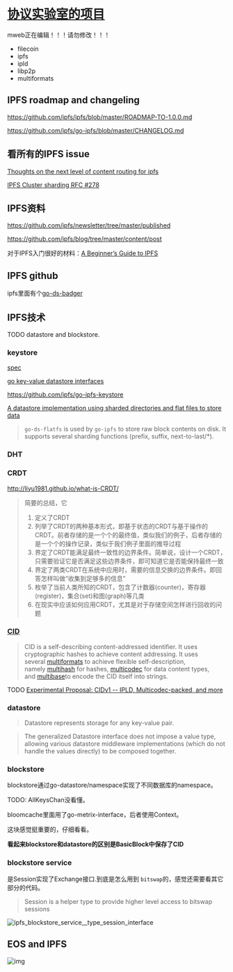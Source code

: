 # [协议实验室的项目](https://protocol.ai/projects/)



mweb正在编辑！！！请勿修改！！！

* filecoin
* ipfs
* ipld
* libp2p
* multiformats



## IPFS roadmap and changeling

<https://github.com/ipfs/ipfs/blob/master/ROADMAP-TO-1.0.0.md>

<https://github.com/ipfs/go-ipfs/blob/master/CHANGELOG.md>

## 看所有的IPFS issue

[Thoughts on the next level of content routing for ipfs](https://github.com/ipfs/notes/issues/162)

[IPFS Cluster sharding RFC #278](https://github.com/ipfs/notes/issues/278)

## IPFS资料

https://github.com/ipfs/newsletter/tree/master/published

https://github.com/ipfs/blog/tree/master/content/post

对于IPFS入门很好的材料：[A Beginner’s Guide to IPFS](https://hackernoon.com/a-beginners-guide-to-ipfs-20673fedd3f)

## IPFS github

ipfs里面有个[go-ds-badger](https://github.com/ipfs/go-ds-badger/blob/master/datastore.go)

## IPFS技术

TODO datastore and blockstore.

### keystore

[spec](https://github.com/ipfs/specs/tree/master/keystore)

[go key-value datastore interfaces](https://github.com/ipfs/go-datastore)

<https://github.com/ipfs/go-ipfs-keystore>

[A datastore implementation using sharded directories and flat files to store data](https://github.com/ipfs/go-ds-flatfs)

>  `go-ds-flatfs` is used by `go-ipfs` to store raw block contents on disk. It supports several sharding functions (prefix, suffix, next-to-last/*).

### DHT

### CRDT

<http://liyu1981.github.io/what-is-CRDT/>

> 简要的总结，它
>
> 1. 定义了CRDT
> 2. 列举了CRDT的两种基本形式，即基于状态的CRDT与基于操作的CRDT。前者存储的是一个个的最终值，类似我们的例子，后者存储的是一个个的操作记录，类似于我们例子里面的推导过程
> 3. 界定了CRDT能满足最终一致性的边界条件。简单说，设计一个CRDT，只需要验证它是否满足这些边界条件，即可知道它是否能保持最终一致
> 4. 界定了两类CRDT在系统中应用时，需要的信息交换的边界条件。即回答怎样叫做“收集到足够多的信息”
> 5. 枚举了当前人类所知的CRDT，包含了计数器(counter)，寄存器(register)，集合(set)和图(graph)等几类
> 6. 在现实中应该如何应用CRDT，尤其是对于存储空间怎样进行回收的问题

### [CID](https://github.com/ipld/cid)

> CID is a self-describing content-addressed identifier. It uses cryptographic hashes to achieve content addressing. It uses several [multiformats](https://github.com/multiformats/multiformats) to achieve flexible self-description, namely [multihash](https://github.com/multiformats/multihash) for hashes, [multicodec](https://github.com/multiformats/multicodec) for data content types, and [multibase](https://github.com/multiformats/multibase)to encode the CID itself into strings.

TODO [Experimental Proposal: CIDv1 -- IPLD, Multicodec-packed, and more](https://github.com/ipfs/specs/issues/130)

### datastore

> Datastore represents storage for any key-value pair.



> The generalized Datastore interface does not impose a value type, allowing various datastore middleware implementations (which do not handle the values directly) to be composed together.

### blockstore

blockstore通过go-datastore/namespace实现了不同数据库的namespace。

TODO: AllKeysChan没看懂。	

bloomcache里面用了go-metrix-interface，后者使用Context。

这块感觉挺重要的，仔细看看。

**看起来blockstore和datastore的区别是BasicBlock中保存了CID**

### blockstore service

是Session实现了Exchange接口.到底是怎么用到 `bitswap`的，感觉还需要看其它部分的代码。

> Session is a helper type to provide higher level access to bitswap sessions

![ipfs_blockstore_service__type_session_interface](http://opuclx9sq.bkt.clouddn.com/2018-05-25-090023.png)

## EOS and IPFS

![img](http://opuclx9sq.bkt.clouddn.com/2018-05-21-033312.jpg)



